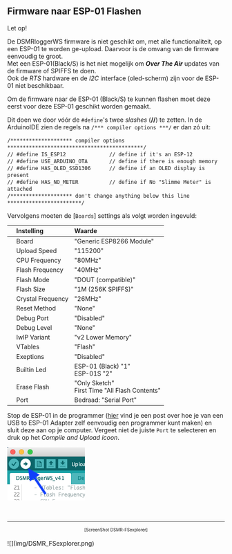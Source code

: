 ## Firmware naar ESP-01 Flashen

<div class="admonition note">
<p class="admonition-title">Let op!</p>
De DSMRloggerWS firmware is niet geschikt om, met alle functionaliteit, op
een ESP-01 te worden ge-upload. Daarvoor is de omvang van de firmware
eenvoudig te groot.<br>
Met een ESP-01(Black/S) is het niet mogelijk om <b><i>Over The Air</i></b> updates van de
firmware of SPIFFS te doen.<br>
Ook de <i>RTS</i> hardware en de <i>I2C</i> interface (oled-scherm) zijn voor de ESP-01 
niet beschikbaar.
</div>

Om de firmware naar de ESP-01 (Black/S) te kunnen flashen moet deze eerst 
voor deze ESP-01 geschikt worden gemaakt.

Dit doen we door vóór de `#define`'s twee *slashes* (**//**) te zetten.
In de ArduinoIDE zien de regels na `/*** compiler options ***/` er dan
zó uit:

```
/******************** compiler options  ********************************************/
// #define IS_ESP12              // define if it's an ESP-12
// #define USE_ARDUINO_OTA       // define if there is enough memory
// #define HAS_OLED_SSD1306      // define if an OLED display is present
// #define HAS_NO_METER          // define if No "Slimme Meter" is attached
/******************** don't change anything below this line ************************/
```

Vervolgens moeten de [`Boards`] settings als volgt worden ingevuld:


|   | Instelling        |Waarde|
|:-:|:------------------|:-----|
|   | Board             | "Generic ESP8266 Module" |
|   | Upload Speed      | "115200" |
|   | CPU Frequency     | "80MHz" |
|   | Flash Frequency   | "40MHz" |
|   | Flash Mode        | "DOUT (compatible)" |
|   | Flash Size        | "1M (256K SPIFFS)" |
|   | Crystal Frequency | "26MHz" |
|   | Reset Method      | "None" |
|   | Debug Port        | "Disabled" |
|   | Debug Level       | "None" |
|   | IwIP Variant      | "v2 Lower Memory" |
|   | VTables           | "Flash" |
|   | Exeptions         | "Disabled" |
|   | Builtin Led       | ESP-01 (Black) "1" <br> ESP-01S "2" |
|   | Erase Flash       | "Only Sketch" <br> First Time "All Flash Contents" |
|   | Port              | Bedraad: "Serial Port" |


Stop de ESP-01 in de programmer 
([hier](https://willem.aandewiel.nl/index.php/2018/08/27/eenvoudige-programmer-voor-de-esp-01-esp8266/) 
vind je een post over hoe je van een USB to ESP-01
Adapter zelf eenvoudig een programmer kunt maken) en sluit deze aan op je computer.
Vergeet niet de juiste `Port` te selecteren en druk op het *Compile and Upload icoon*.

![](img/CompileAndUploadIcon.png)



<br>

---
<center  style="font-size: 70%">[ScreenShot DSMR-FSexplorer]</center><br>
![](img/DSMR_FSexplorer.png)
